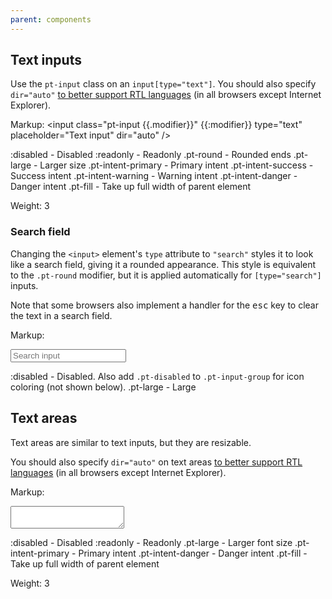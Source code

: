 ```yaml
---
parent: components
---
```


## Text inputs

Use the `pt-input` class on an `input[type="text"]`. You should also specify `dir="auto"` [to better
support RTL languages](http://www.w3.org/International/questions/qa-html-dir#dirauto) (in all
browsers except Internet Explorer).

Markup:
<input class="pt-input {{.modifier}}" {{:modifier}} type="text" placeholder="Text input" dir="auto" />

:disabled - Disabled
:readonly - Readonly
.pt-round - Rounded ends
.pt-large - Larger size
.pt-intent-primary - Primary intent
.pt-intent-success - Success intent
.pt-intent-warning - Warning intent
.pt-intent-danger - Danger intent
.pt-fill - Take up full width of parent element

Weight: 3

### Search field

Changing the `<input>` element's `type` attribute to `"search"` styles it to look like a search
field, giving it a rounded appearance. This style is equivalent to the `.pt-round` modifier, but it
is applied automatically for `[type="search"]` inputs.

Note that some browsers also implement a handler for the <kbd class="pt-key">esc</kbd> key to clear
the text in a search field.

Markup:
<div class="pt-input-group {{.modifier}}">
<span class="pt-icon pt-icon-search"></span>
<input class="pt-input" {{:modifier}} type="search" placeholder="Search input" dir="auto" />
</div>

:disabled - Disabled. Also add <code>.pt-disabled</code> to <code>.pt-input-group</code> for icon coloring (not shown below).
.pt-large - Large

## Text areas

Text areas are similar to text inputs, but they are resizable.

You should also specify `dir="auto"` on text areas
[to better support RTL languages](http://www.w3.org/International/questions/qa-html-dir#dirauto)
(in all browsers except Internet Explorer).

Markup:
<textarea class="pt-input {{.modifier}}" {{:modifier}} dir="auto"></textarea>

:disabled - Disabled
:readonly - Readonly
.pt-large - Larger font size
.pt-intent-primary - Primary intent
.pt-intent-danger  - Danger intent
.pt-fill  - Take up full width of parent element

Weight: 3
